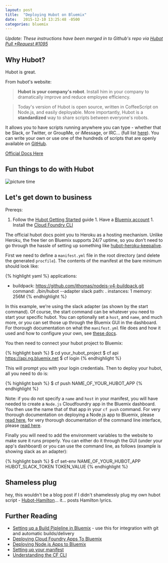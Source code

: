 ```yaml
---
layout: post
title:  "Deploying Hubot on Bluemix"
date:   2015-12-10 13:25:48 -0500
categories: bluemix
---
```


*Update: These instructions have been merged in to Github's repo via [Hubot Pull
*Request #1095](https://github.com/github/hubot/pull/1095)*

## Why Hubot?

Hubot is great.

From hubot's website:

> __Hubot is your company's robot__. Install him in your company to dramatically
improve and reduce employee efficiency.

> Today's version of Hubot is open source, written in CoffeeScript on Node.js,
and easily deployable. More importantly, Hubot is a __standardized__ way to
share scripts between everyone's robots.

It allows you to have scripts running anywhere you can type - whether that be
Slack, or Twitter, or GroupMe, or iMessage, or IRC... (full list
[here](https://github.com/github/hubot/blob/master/docs/adapters.md)). You can
write your own or use one of the hundreds of scripts that are openly available
on [GitHub](https://github.com/github/hubot-scripts).

[Official Docs Here](https://hubot.github.com/)

## Fun things to do with Hubot

![picture time](http://i.imgur.com/rXccRiS.png)

## Let's get down to business

Prereqs:

  1. Follow the [Hubot Getting Started](https://hubot.github.com/docs/) guide 1.
  Have a [Bluemix account](https://bluemix.net) 1. Install the [Cloud Foundry
  CLI](https://github.com/cloudfoundry/cli/releases)

The official hubot docs point you to Heroku as a hosting mechanism. Unlike
Heroku, the free tier on Bluemix supports 24/7 uptime, so you don't need to go
through the hassle of setting up something like
[hubot-heroku-keepalive](https://github.com/hubot-scripts/hubot-heroku-keepalive).

First we need to define a `manifest.yml` file in the root directory (and delete
the generated `procfile`). The contents of the manifest at the bare minimum
should look like:

{% highlight yaml %}
applications:
- buildpack: https://github.com/jthomas/nodejs-v4-buildpack.git
  command: ./bin/hubot --adapter slack
  path: .
  instances: 1
  memory: 256M
{% endhighlight %}

In this example, we're using the slack adapter (as shown by the start command).
Of course, the start command can be whatever you need to start your specific
hubot. You can optionally set a `host`, and `name`, and much more, or you can
set those up through the Bluemix GUI in the dashboard. For thorough
documentation on what the `manifest.yml` file does and how it used and how to
configure your own, see [these
docs](https://docs.cloudfoundry.org/devguide/deploy-apps/manifest.html).

You then need to connect your hubot project to Bluemix:

{% highlight bash %}
$ cd your_hubot_project
$ cf api https://api.ng.bluemix.net
$ cf login
{% endhighlight %}

This will prompt you with your login credentials. Then to deploy your hubot, all
you need to do is:

{% highlight bash %}
$ cf push NAME_OF_YOUR_HUBOT_APP
{% endhighlight %}

Note: if you do not specify a `name` and `host` in your manifest, you will have
needed to create a `Node.js` Cloudfoundry app in the Bluemix dashboard. You then
use the name that of that app in your `cf push` command. For very thorough
documentation on deploying a Node.js app to Bluemix, please [read
here](https://www.ng.bluemix.net/docs/starters/nodejs/index.html), for very
thorough documentation of the command line interface, please [read
here](https://www.ng.bluemix.net/docs/cli/reference/cfcommands/index.html).

Finally you will need to add the environment variables to the website to make
sure it runs properly. You can either do it through the GUI (under your app's
dashboard) or you can use the command line, as follows (example is showing slack
as an adapter):

{% highlight bash %}
$ cf set-env NAME_OF_YOUR_HUBOT_APP HUBOT_SLACK_TOKEN TOKEN_VALUE
{% endhighlight %}

## Shameless plug

hey, this wouldn't be a blog post if I didn't shamelessly plug my own hubot
script - [Hubot-Hamilton](https://github.com/kauffecup/hubot-hamilton)... it...
posts Hamilton lyrics.

## Further Reading

  - [Setting up a Build Pipleline in
     Bluemix](https://www.ng.bluemix.net/docs/#services/DeliveryPipeline/index.html#getstartwithCD) -
     use this for integration with git and automatic builds/delivery
  - [Deploying Cloud Foundry Apps To Bluemix](https://www.ng.bluemix.net/docs/cfapps/runtimes.html)
  - [Deploying Node.js Apps to Bluemix](https://www.ng.bluemix.net/docs/starters/nodejs/index.html)
  - [Setting up your manifest](https://docs.cloudfoundry.org/devguide/deploy-apps/manifest.html)
  - [Understanding the CF CLI](https://www.ng.bluemix.net/docs/cli/reference/cfcommands/index.html)
